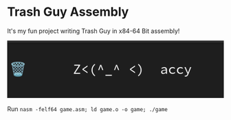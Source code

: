 # Trash Guy Assembly

It's my fun project writing Trash Guy in x84-64 Bit assembly!

![img.png](img.png)

Run `nasm -felf64 game.asm; ld game.o -o game; ./game`